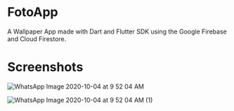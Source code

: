 # FotoApp

A Wallpaper App made with Dart and Flutter SDK using the Google Firebase and Cloud Firestore.


# Screenshots

![WhatsApp Image 2020-10-04 at 9 52 04 AM](https://user-images.githubusercontent.com/60035156/95007130-c4327900-0629-11eb-8265-c66ba9d76891.jpeg)

![WhatsApp Image 2020-10-04 at 9 52 04 AM (1)](https://user-images.githubusercontent.com/60035156/95007129-c268b580-0629-11eb-8c50-5243399debe4.jpeg)
